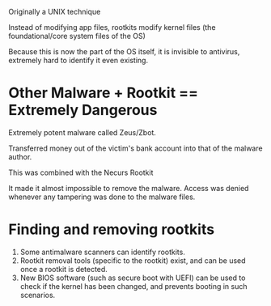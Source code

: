 
Originally a UNIX technique

Instead of modifying app files, rootkits modify kernel files (the foundational/core system files of the OS)

Because this is now the part of the OS itself, it is invisible to antivirus, extremely hard to identify it even existing.

# Other Malware + Rootkit == Extremely Dangerous 

Extremely potent malware called Zeus/Zbot.

Transferred money out of the victim's bank account into that of the malware author.

This was combined with the Necurs Rootkit

It made it almost impossible to remove the  malware.
Access was denied whenever any tampering was done to the malware files.


# Finding and removing rootkits

1. Some antimalware scanners can identify rootkits.
2. Rootkit removal  tools (specific to the rootkit) exist, and can be used once a rootkit is detected.
3. New BIOS software (such as secure boot with UEFI) can be used to check if the kernel has been changed, and prevents booting in such scenarios.
